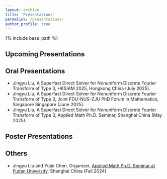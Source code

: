 ```yaml
---
layout: archive
title: "Presentations"
permalink: /presentations/
author_profile: true
---
```


{% include base_path %}

## Upcoming Presentations

## Oral Presentations

- Jingyu Liu, A Superfast Direct Solver for Nonuniform Discrete Fourier Transform of Type 3, HKSIAM 2025, Hongkong China (July 2025).
- Jingyu Liu, A Superfast Direct Solver for Nonuniform Discrete Fourier Transform of Type 3, Joint FDU-NUS-ZJU PhD Forum in Mathematics, Singapore Singapore (June 2025).
- Jingyu Liu, A Superfast Direct Solver for Nonuniform Discrete Fourier Transform of Type 3, Applied Math Ph.D. Seminar, Shanghai China (May 2025).

## Poster Presentations

## Others

- Jingyu Liu and Yujie Chen, Organizer, [Applied Math Ph.D. Seminar at Fudan University](https://amphds.yingzhouli.com/2024Fall.html), Shanghai China (Fall 2024).
